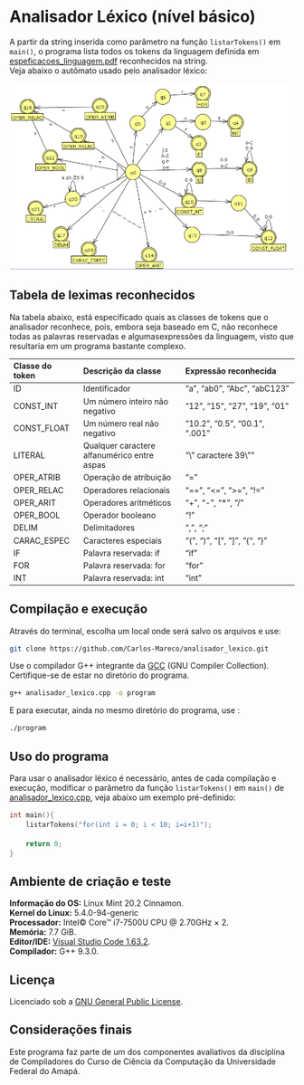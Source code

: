 # Analisador Léxico (nível básico)

A partir da string inserida como parâmetro na função `listarTokens()` em `main()`, o programa lista todos os tokens da
linguagem definida em [espeficacoes_linguagem.pdf](doc/especificacoes_linguagem.pdf) reconhecidos na string.<br>
Veja abaixo o autômato usado pelo analisador léxico:<br><br>
![automato_lexico](/doc/automato_lexico.png)<br>

## Tabela de leximas reconhecidos

Na tabela abaixo, está especificado quais as classes de tokens que o analisador reconhece, pois, embora
seja baseado em C, não reconhece todas as palavras reservadas e algumasexpressões da linguagem, visto 
que resultaria em um programa bastante complexo.

Classe do token | Descrição da classe | Expressão reconhecida
:-------------- | :------------------ | :--------------------
ID | Identificador | “a”, “ab0”, “Abc”, “abC123”
CONST_INT | Um número inteiro não<br> negativo | “12”, “15”, “27”, “19”, “01”
CONST_FLOAT | Um número real não<br> negativo | “10.2”, “0.5”, “00.1”, “.001”
LITERAL | Qualquer caractere<br> alfanumérico entre aspas| “\” caractere 39\””
OPER_ATRIB | Operação de atribuição| “=”
OPER_RELAC | Operadores relacionais | “==”, “<=”, “>=”, “!=”
OPER_ARIT | Operadores aritméticos | “+”, “-”, “*”, “/”
OPER_BOOL | Operador booleano | “!”
DELIM | Delimitadores | “,”, “;”
CARAC_ESPEC | Caracteres especiais | “(”, “)”, “[“, “]”, “{“, “}”
IF | Palavra reservada: if | “if”
FOR | Palavra reservada: for | “for”
INT | Palavra reservada: int | “int”

## Compilação e execução

Através do terminal, escolha um local onde será salvo os arquivos e use:<br>
```bash
git clone https://github.com/Carlos-Mareco/analisador_lexico.git
```

Use o compilador G++ integrante da [GCC](https://gcc.gnu.org/) (GNU Compiler Collection).
Certifique-se de estar no diretório do programa.

```bash
g++ analisador_lexico.cpp -o program
```
E para executar, ainda no mesmo diretório do programa, use :

```bash
./program
```

## Uso do programa

Para usar o analisador léxico é necessário, antes de cada compilação e execução, modificar o parâmetro da 
função `listarTokens()` em `main()` de [analisador_lexico.cpp](analisador_lexico.cpp), veja abaixo um exemplo
pré-definido:<br>
```cpp
int main(){
    listarTokens("for(int i = 0; i < 10; i=i+1)");

    return 0;
}
```

## Ambiente de criação e teste

**Informação do OS:** Linux Mint 20.2 Cinnamon.<br>
**Kernel do Linux:** 5.4.0-94-generic<br>
**Processador:** Intel© Core™ i7-7500U CPU @ 2.70GHz × 2.<br>
**Memória:** 7.7 GiB.<br>
**Editor/IDE:** [Visual Studio Code 1.63.2](https://code.visualstudio.com/).<br>
**Compilador:** G++ 9.3.0.<br>

## Licença

Licenciado sob a [GNU General Public License](./LICENSE).

## Considerações finais

Este programa faz parte de um dos componentes avaliativos da disciplina de Compiladores do Curso de Ciência da Computação da Universidade Federal do Amapá.
